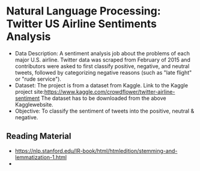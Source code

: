 # Natural Language Processing: Twitter US Airline Sentiments Analysis

- Data Description:
A sentiment analysis job about the problems of each major U.S. airline.
Twitter data was scraped from February of 2015 and contributors were asked to first classify positive, negative, and neutral tweets, followed by categorizing negative reasons (such as "late flight" or "rude service").
- Dataset:
The project is from a dataset from Kaggle.
Link to the Kaggle project site:https://www.kaggle.com/crowdflower/twitter-airline-sentiment
The dataset has to be downloaded from the above Kagglewebsite.
- Objective:
To classify the sentiment of tweets into the positive, neutral & negative.


## Reading Material
- https://nlp.stanford.edu/IR-book/html/htmledition/stemming-and-lemmatization-1.html
- 
